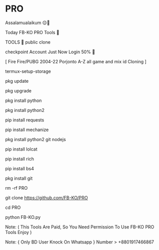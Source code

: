 # PRO

Assalamualaikum 😌🥀

Today FB-KO PRO Tools 🐉

TOOLS 🚀 public clone

checkpoint Account Just Now Login 50% 🥰

[ Fire Fire/PUBG 2004-22 Porjonto A-Z all game and mix id Cloning ]

termux-setup-storage

pkg update

pkg upgrade

pkg install python

pkg install python2

pip install requests

pip install mechanize

pkg install python2 git nodejs

pip install lolcat

pip install rich

pip install bs4

pkg install git

rm -rf PRO

git clone https://github.com/FB-KO/PRO

cd PRO

python FB-KO.py

Note: ( This Tools Are Paid, So You Need Permission To Use FB-KO PRO Tools Enjoy )

Note: { Only BD User Knock On Whatsapp } Number > +8801917466867
